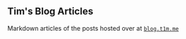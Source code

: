 ## Tim's Blog Articles

Markdown articles of the posts hosted over at [`blog.t1m.me`](https://blog.t1m.me)